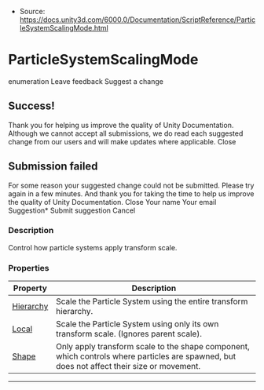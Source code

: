 * Source: https://docs.unity3d.com/6000.0/Documentation/ScriptReference/ParticleSystemScalingMode.html

# ParticleSystemScalingMode
enumeration
Leave feedback
Suggest a change
## Success!
Thank you for helping us improve the quality of Unity Documentation. Although we cannot accept all submissions, we do read each suggested change from our users and will make updates where applicable.
Close
## Submission failed
For some reason your suggested change could not be submitted. Please <a>try again</a> in a few minutes. And thank you for taking the time to help us improve the quality of Unity Documentation.
Close
Your name Your email Suggestion* Submit suggestion
Cancel
### Description
Control how particle systems apply transform scale.
### Properties
Property | Description  
---|---  
[Hierarchy](https://docs.unity3d.com/6000.0/Documentation/ScriptReference/ParticleSystemScalingMode.Hierarchy.html) | Scale the Particle System using the entire transform hierarchy.  
[Local](https://docs.unity3d.com/6000.0/Documentation/ScriptReference/ParticleSystemScalingMode.Local.html) | Scale the Particle System using only its own transform scale. (Ignores parent scale).  
[Shape](https://docs.unity3d.com/6000.0/Documentation/ScriptReference/ParticleSystemScalingMode.Shape.html) | Only apply transform scale to the shape component, which controls where particles are spawned, but does not affect their size or movement.   
* * *
